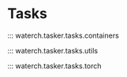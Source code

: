 # Tasks

::: waterch.tasker.tasks.containers

::: waterch.tasker.tasks.utils

::: waterch.tasker.tasks.torch